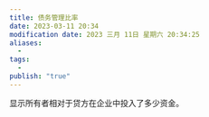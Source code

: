 ```yaml
---
title: 债务管理比率
date: 2023-03-11 20:34
modification date: 2023 三月 11日 星期六 20:34:25
aliases:
  - 
tags:
  - 
publish: "true"
---
```


显示所有者相对于贷方在企业中投入了多少资金。